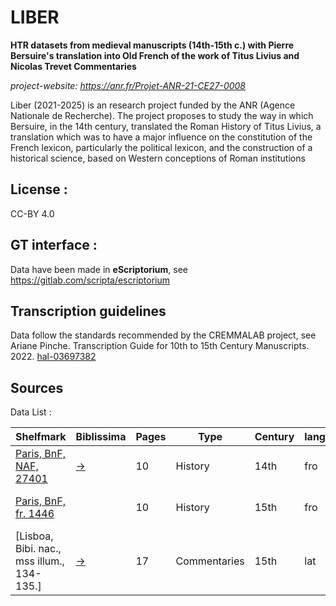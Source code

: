 LIBER
=====================

**HTR datasets from medieval manuscripts (14th-15th c.) with Pierre Bersuire's translation into Old French of the work of Titus Livius and Nicolas Trevet Commentaries**


*project-website: https://anr.fr/Projet-ANR-21-CE27-0008*

Liber (2021-2025) is an research project funded by the ANR (Agence Nationale de Recherche). The project proposes to study the way in which Bersuire, in the 14th century, translated the Roman History of Titus Livius, a translation which was to have a major influence on the constitution of the French lexicon, particularly the political lexicon, and the construction of a historical science, based on Western conceptions of Roman institutions

## License : 

CC-BY 4.0

## GT interface :

Data have been made in **eScriptorium**, see https://gitlab.com/scripta/escriptorium

## Transcription guidelines

Data follow the standards recommended by the CREMMALAB project, see Ariane Pinche. Transcription Guide for 10th to 15th Century Manuscripts. 2022. [hal-03697382](https://hal.science/hal-03697382/document)

## Sources

Data List :

 Shelfmark            | Biblissima | Pages | Type    | Century | lang. | Color | Content |  transcriber |
----------------------|--------|------------|-------|---------|---------|-------------|-------|----------------|
 [Paris, BnF, NAF, 27401](https://gallica.bnf.fr/ark:/12148/btv1b10532600x)  | [→](https://data.biblissima.fr/entity/Q68441) | 10     | History | 14th   | fro   | True  |  Pierre Bersuire's translation   |  
 [Paris, BnF, fr. 1446](https://gallica.bnf.fr/ark:/12148/btv1b8451118s) |    | 10     | History | 15th      |  fro   | True  |   Pierre Bersuire's translation |
 [Lisboa, Bibi. nac., mss illum., 134-135.] |  [→](https://data.biblissima.fr/entity/Q309089) | 17    | Commentaries | 15th      |  lat   | True  |   Nicolas Trevet Commentaries |

